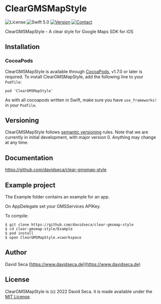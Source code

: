 # ClearGMSMapStyle

![License](https://img.shields.io/github/license/mashape/apistatus.svg)
![Swift 5.0](https://img.shields.io/badge/Swift-5.0-green.svg)
[![Version](https://img.shields.io/badge/pod-v0.0.1-red)](http://cocoapods.org/pods/ClearGMSMapStyle)
[![Contact](https://img.shields.io/badge/Contact-%40davidseca-blue)](https://www.davidseca.de)


ClearGMSMapStyle - A clear style for Google Maps SDK for iOS

## Installation

### CocoaPods

ClearGMSMapStyle is available through [CocoaPods](https://cocoapods.org), v1.7.0 or later is required.
To install ClearGMSMapStyle, add the following line to your `Podfile`:

```
pod 'ClearGMSMapStyle'
```

As with all cocoapods written in Swift, make sure you have `use_frameworks!` in your `Podfile`.


## Versioning

ClearGMSMapStyle follows [semantic versioning](https://semver.org/) rules.
Note that we are currently in initial development, with major version 0. Anything may change at any time.

## Documentation
https://github.com/davidseca/clear-gmsmap-style

## Example project

The Example folder contains an example for an app.

On AppDelegate set your GMSServices APIKey.

To compile:

````
$ git clone https://github.com/davidseca/clear-gmsmap-style
$ cd clear-gmsmap-style/Example
$ pod install
$ open ClearGMSMapStyle.xcworkspace
````

## Author

David Seca
[https://www.davidseca.de](https://www.davidseca.de)

## License

ClearGMSMapStyle is (c) 2022 David Seca. it is made available under the [MIT License](https://github.com/davidseca/clear-gmsmap-style/blob/main/LICENSE).
